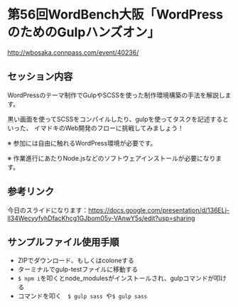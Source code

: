 # 第56回WordBench大阪「WordPressのためのGulpハンズオン」

http://wbosaka.connpass.com/event/40236/

## セッション内容

WordPressのテーマ制作でGulpやSCSSを使った制作環境構築の手法を解説します。

黒い画面を使ってSCSSをコンパイルしたり、gulpを使ってタスクを記述するといった、 イマドキのWeb開発のフローに挑戦してみましょう！

※ 参加には自由に触れるWordPress環境が必要です。

※ 作業進行にあたりNode.jsなどのソフトウェアインストールが必要になります。

## 参考リンク

今日のスライドになります：https://docs.google.com/presentation/d/136ELj-ll34WecyyfyhDfacKhcg1GJbom05y-VAnwY5s/edit?usp=sharing


## サンプルファイル使用手順

- ZIPでダウンロード、もしくはcoloneする
- ターミナルでgulp-testファイルに移動する
- `$ npm i`を叩くとnode_modulesがインストールされ、gulpコマンドが叩ける
- コマンドを叩く　`$ gulp sass `や`$ gulp sass `
